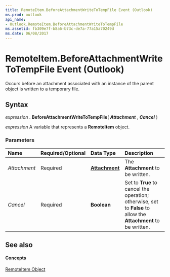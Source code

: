 ```yaml
---
title: RemoteItem.BeforeAttachmentWriteToTempFile Event (Outlook)
ms.prod: outlook
api_name:
- Outlook.RemoteItem.BeforeAttachmentWriteToTempFile
ms.assetid: fb309e7f-b8a6-b73c-de7a-77a15a70249d
ms.date: 06/08/2017
---
```



# RemoteItem.BeforeAttachmentWriteToTempFile Event (Outlook)

Occurs before an attachment associated with an instance of the parent object is written to a temporary file.


## Syntax

 _expression_ . **BeforeAttachmentWriteToTempFile**( **_Attachment_** , **_Cancel_** )

 _expression_ A variable that represents a **RemoteItem** object.


### Parameters



|**Name**|**Required/Optional**|**Data Type**|**Description**|
|:-----|:-----|:-----|:-----|
| _Attachment_|Required| **[Attachment](Outlook.Attachment.md)**|The  **Attachment** to be written.|
| _Cancel_|Required| **Boolean**|Set to  **True** to cancel the operation; otherwise, set to **False** to allow the **Attachment** to be written.|

## See also


#### Concepts


[RemoteItem Object](Outlook.RemoteItem.md)

